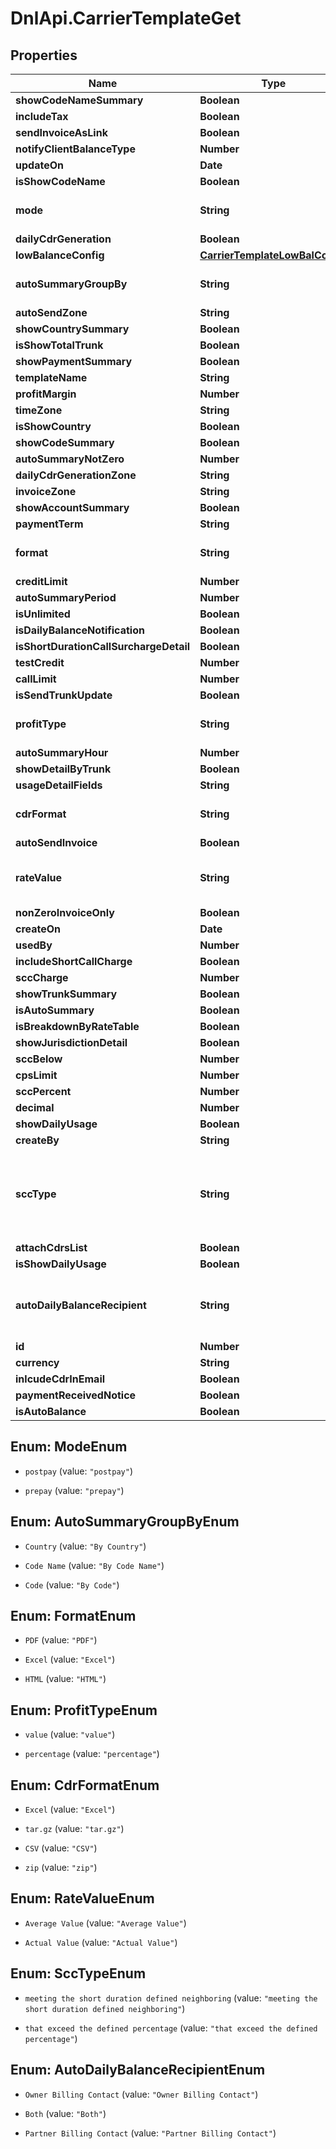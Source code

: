 # DnlApi.CarrierTemplateGet

## Properties
Name | Type | Description | Notes
------------ | ------------- | ------------- | -------------
**showCodeNameSummary** | **Boolean** |  | [optional] 
**includeTax** | **Boolean** |  | [optional] 
**sendInvoiceAsLink** | **Boolean** |  | [optional] 
**notifyClientBalanceType** | **Number** |  | [optional] 
**updateOn** | **Date** |  | [optional] 
**isShowCodeName** | **Boolean** |  | [optional] 
**mode** | **String** |  | [optional] [default to &#39;prepay&#39;]
**dailyCdrGeneration** | **Boolean** |  | [optional] 
**lowBalanceConfig** | [**CarrierTemplateLowBalConfig**](CarrierTemplateLowBalConfig.md) |  | [optional] 
**autoSummaryGroupBy** | **String** |  | [optional] [default to &#39;By Country&#39;]
**autoSendZone** | **String** |  | [optional] 
**showCountrySummary** | **Boolean** |  | [optional] 
**isShowTotalTrunk** | **Boolean** |  | [optional] 
**showPaymentSummary** | **Boolean** |  | [optional] 
**templateName** | **String** |  | [optional] 
**profitMargin** | **Number** |  | 
**timeZone** | **String** |  | [optional] 
**isShowCountry** | **Boolean** |  | [optional] 
**showCodeSummary** | **Boolean** |  | [optional] 
**autoSummaryNotZero** | **Number** |  | [optional] 
**dailyCdrGenerationZone** | **String** |  | [optional] 
**invoiceZone** | **String** |  | [optional] 
**showAccountSummary** | **Boolean** |  | [optional] 
**paymentTerm** | **String** |  | [optional] 
**format** | **String** |  | [optional] [default to &#39;PDF&#39;]
**creditLimit** | **Number** |  | [optional] 
**autoSummaryPeriod** | **Number** |  | [optional] 
**isUnlimited** | **Boolean** |  | [optional] 
**isDailyBalanceNotification** | **Boolean** |  | [optional] 
**isShortDurationCallSurchargeDetail** | **Boolean** |  | [optional] 
**testCredit** | **Number** |  | [optional] 
**callLimit** | **Number** |  | [optional] 
**isSendTrunkUpdate** | **Boolean** |  | [optional] 
**profitType** | **String** |  | [optional] [default to &#39;percentage&#39;]
**autoSummaryHour** | **Number** |  | [optional] 
**showDetailByTrunk** | **Boolean** |  | [optional] 
**usageDetailFields** | **String** |  | [optional] 
**cdrFormat** | **String** |  | [optional] [default to &#39;Excel&#39;]
**autoSendInvoice** | **Boolean** |  | [optional] 
**rateValue** | **String** |  | [optional] [default to &#39;Actual Value&#39;]
**nonZeroInvoiceOnly** | **Boolean** |  | [optional] 
**createOn** | **Date** |  | [optional] 
**usedBy** | **Number** |  | [optional] 
**includeShortCallCharge** | **Boolean** |  | [optional] 
**sccCharge** | **Number** |  | [optional] 
**showTrunkSummary** | **Boolean** |  | [optional] 
**isAutoSummary** | **Boolean** |  | [optional] 
**isBreakdownByRateTable** | **Boolean** |  | [optional] 
**showJurisdictionDetail** | **Boolean** |  | [optional] 
**sccBelow** | **Number** |  | [optional] 
**cpsLimit** | **Number** |  | [optional] 
**sccPercent** | **Number** |  | [optional] 
**decimal** | **Number** |  | [optional] 
**showDailyUsage** | **Boolean** |  | [optional] 
**createBy** | **String** |  | [optional] 
**sccType** | **String** |  | [optional] [default to &#39;meeting the short duration defined neighboring&#39;]
**attachCdrsList** | **Boolean** |  | [optional] 
**isShowDailyUsage** | **Boolean** |  | [optional] 
**autoDailyBalanceRecipient** | **String** |  | [optional] [default to &#39;Partner Billing Contact&#39;]
**id** | **Number** |  | [optional] 
**currency** | **String** |  | [optional] 
**inlcudeCdrInEmail** | **Boolean** |  | [optional] 
**paymentReceivedNotice** | **Boolean** |  | [optional] 
**isAutoBalance** | **Boolean** |  | [optional] 


<a name="ModeEnum"></a>
## Enum: ModeEnum


* `postpay` (value: `"postpay"`)

* `prepay` (value: `"prepay"`)




<a name="AutoSummaryGroupByEnum"></a>
## Enum: AutoSummaryGroupByEnum


* `Country` (value: `"By Country"`)

* `Code Name` (value: `"By Code Name"`)

* `Code` (value: `"By Code"`)




<a name="FormatEnum"></a>
## Enum: FormatEnum


* `PDF` (value: `"PDF"`)

* `Excel` (value: `"Excel"`)

* `HTML` (value: `"HTML"`)




<a name="ProfitTypeEnum"></a>
## Enum: ProfitTypeEnum


* `value` (value: `"value"`)

* `percentage` (value: `"percentage"`)




<a name="CdrFormatEnum"></a>
## Enum: CdrFormatEnum


* `Excel` (value: `"Excel"`)

* `tar.gz` (value: `"tar.gz"`)

* `CSV` (value: `"CSV"`)

* `zip` (value: `"zip"`)




<a name="RateValueEnum"></a>
## Enum: RateValueEnum


* `Average Value` (value: `"Average Value"`)

* `Actual Value` (value: `"Actual Value"`)




<a name="SccTypeEnum"></a>
## Enum: SccTypeEnum


* `meeting the short duration defined neighboring` (value: `"meeting the short duration defined neighboring"`)

* `that exceed the defined percentage` (value: `"that exceed the defined percentage"`)




<a name="AutoDailyBalanceRecipientEnum"></a>
## Enum: AutoDailyBalanceRecipientEnum


* `Owner Billing Contact` (value: `"Owner Billing Contact"`)

* `Both` (value: `"Both"`)

* `Partner Billing Contact` (value: `"Partner Billing Contact"`)




